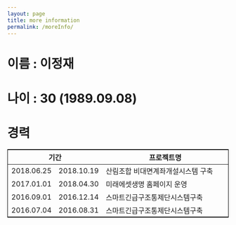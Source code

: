 ```yaml
---
layout: page
title: more information
permalink: /moreInfo/
---
```


# 이름 : 이정재
# 나이 : 30 (1989.09.08)

# 경력
<table style="border:solid 1px black;">
   <colgroup>
      <col width="17%">
      <col width="17%">
      <col width="66%">
   </colgroup>
   <thead>
    <tr>
      <th colspan="2">기간</th>
      <th>프로젝트명</th>
    </tr>
   </thead>
   <tbody>
    <tr>
      <td>2018.06.25</td>
      <td>2018.10.19</td>
      <td>산림조합 비대면계좌개설시스템 구축</td>
    </tr>
    <tr colspan="3">
    </tr>
    <tr>
      <td>2017.01.01</td>
      <td>2018.04.30</td>
      <td>미래에셋생명 홈페이지 운영</td>
    </tr>
    <tr colspan="3">
    </tr>      
    <tr>
      <td>2016.09.01</td>
      <td>2016.12.14</td>
      <td>스마트긴급구조통제단시스템구축</td>
    </tr>
    <tr colspan="3">
    </tr>  
    <tr>
      <td>2016.07.04</td>
      <td>2016.08.31</td>
      <td>스마트긴급구조통제단시스템구축</td>
    </tr>
    <tr colspan="3">
    </tr>        
   </tbody>
</table>
